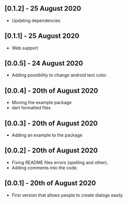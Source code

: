 ## [0.1.2] - 25 August 2020

* Updating dependencies


## [0.1.1] - 25 August 2020

* Web support


## [0.0.5] - 24 August 2020

* Adding possibility to change android text color.


## [0.0.4] - 20th of August 2020

* Moving the example package
* dart formatted files


## [0.0.3] - 20th of August 2020

* Adding an example to the package


## [0.0.2] - 20th of August 2020

* Fixing README files errors (spelling and other).
* Adding comments into the code.


## [0.0.1] - 20th of August 2020

* First version that allows people to create dialogs easily
